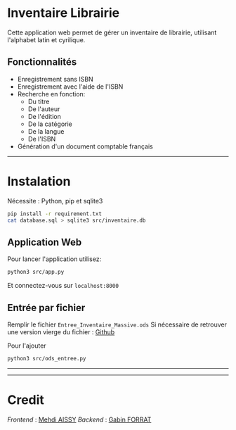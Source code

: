 # Inventaire Librairie
Cette application web permet de gérer un inventaire de librairie, utilisant l'alphabet latin et cyrilique.

## Fonctionnalités
- Enregistrement sans ISBN
- Enregistrement avec l'aide de l'ISBN
- Recherche en fonction:
	- Du titre
	- De l'auteur
	- De l'édition
	- De la catégorie
	- De la langue
	- De l'ISBN
- Génération d'un document comptable français

---
# Instalation
Nécessite : Python, pip et sqlite3

```sh
pip install -r requirement.txt
cat database.sql > sqlite3 src/inventaire.db
```

## Application Web
Pour lancer l'application utilisez:
```sh
python3 src/app.py
```
Et connectez-vous sur `localhost:8000`

## Entrée par fichier
Remplir le fichier `Entree_Inventaire_Massive.ods`
Si nécessaire de retrouver une version vierge du fichier : [Github](https://github.com/gabinforrat/librairie_ru_fr/blob/main/Entree_Inventaire_Massive.ods)

Pour l'ajouter
```sh
python3 src/ods_entree.py
```

---

---
# Credit
*Frontend* 	: [Mehdi AISSY](https://github.com/m-aissi)
*Backend* 	: [Gabin FORRAT](https://github.com/gabinforrat)
